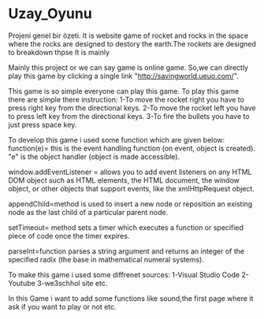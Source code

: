 # Uzay_Oyunu

Projeni genel bir özeti.
It is website game of rocket and rocks in the space where the rocks are designed to destory the earth.The rockets are designed to breakdown thpse  It is mainly 


Mainly this project or we can say game is online game. So,we can directly play this game by clicking a single link  "http://savingworld.ueuo.com/".


This game is so simple everyone can play this game. To play this game there are simple there instruction:
1-To move the rocket right you have to press right key from the directional keys.
2-To move the rocket left you have to press left key from the directional keys.
3-To fire the bullets you have to just press space key.

To develop this game i used some function which are given below:
function(e)= this is the event handling function (on event, object is created). "e" is the object handler (object is made accessible).

window.addEventListener = allows you to add event listeners on any HTML DOM object such as HTML elements, the HTML document, the window object, or other objects that support events, like the xmlHttpRequest object.

appendChild=method is used to insert a new node or reposition an existing node as the last child of a particular parent node.

setTimeout= method sets a timer which executes a function or specified piece of code once the timer expires.

parseInt=function parses a string argument and returns an integer of the specified radix (the base in mathematical numeral systems).



To make this game i used some diffrenet sources:
1-Visual Studio Code
2-Youtube
3-we3schhol site etc.


In this Game i want to add some functions like sound,the first page where it ask if you want to play or not etc.

 
  
 
  
  





